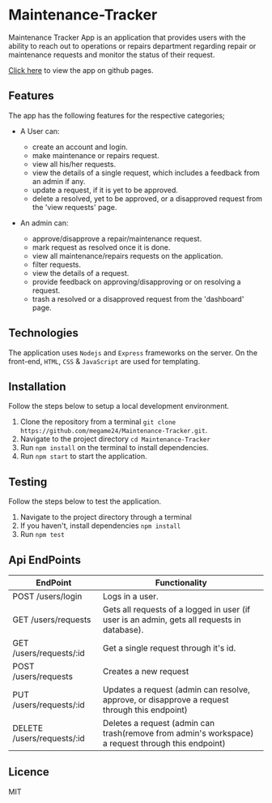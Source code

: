 # Maintenance-Tracker

Maintenance Tracker App is an application that provides users with the ability to reach out to operations or repairs department regarding repair or maintenance requests and monitor the status of their request.

[Click here](https://megame24.github.io/Maintenance-Tracker/) to view the app on github pages.

## Features

The app has the following features for the respective categories;

* A User can:

  * create an account and login.
  * make maintenance or repairs request.
  * view all his/her requests.
  * view the details of a single request, which includes a feedback from an admin if any.
  * update a request, if it is yet to be approved.
  * delete a resolved, yet to be approved, or a disapproved request from the 'view requests' page.

* An admin can:

  * approve/disapprove a repair/maintenance request.
  * mark request as resolved once it is done.
  * view all maintenance/repairs requests on the application.
  * filter requests.
  * view the details of a request.
  * provide feedback on approving/disapproving or on resolving a request.
  * trash a resolved or a disapproved request from the 'dashboard' page.

## Technologies

The application uses `Nodejs` and `Express` frameworks on the server. On the front-end, `HTML`, `CSS` & `JavaScript` are used for templating.

## Installation

Follow the steps below to setup a local development environment.

1.  Clone the repository from a terminal `git clone https://github.com/megame24/Maintenance-Tracker.git`.
2.  Navigate to the project directory `cd Maintenance-Tracker`
3.  Run `npm install` on the terminal to install dependencies.
4.  Run `npm start` to start the application.

## Testing

Follow the steps below to test the application.

1.  Navigate to the project directory through a terminal
2.  If you haven't, install dependencies `npm install`
3.  Run `npm test`
  
## Api EndPoints

EndPoint                      |   Functionality
------------------------------|------------------------
POST /users/login             |   Logs in a user.
GET /users/requests           |   Gets all requests of a logged in user (if user is an admin, gets all requests in database).
GET /users/requests/:id       |   Get a single request through it's id.
POST /users/requests          |   Creates a new request
PUT /users/requests/:id       |   Updates a request (admin can resolve, approve, or disapprove a request through this endpoint)
DELETE /users/requests/:id    |   Deletes a request (admin can trash(remove from admin's workspace) a request through this endpoint)

## Licence

MIT